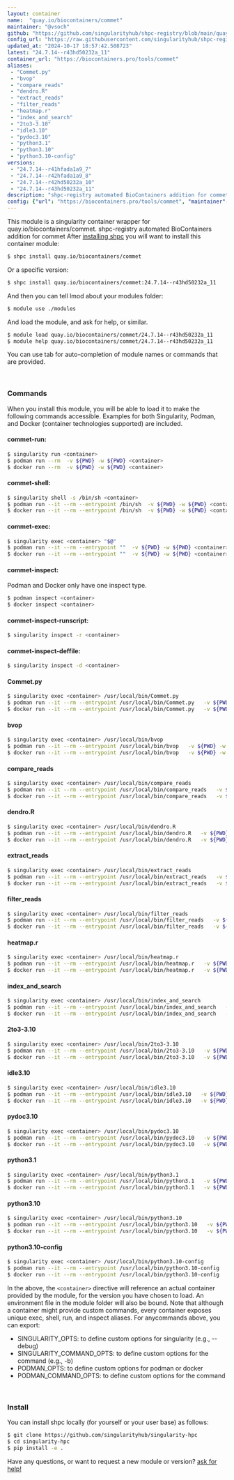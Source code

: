 ```yaml
---
layout: container
name:  "quay.io/biocontainers/commet"
maintainer: "@vsoch"
github: "https://github.com/singularityhub/shpc-registry/blob/main/quay.io/biocontainers/commet/container.yaml"
config_url: "https://raw.githubusercontent.com/singularityhub/shpc-registry/main/quay.io/biocontainers/commet/container.yaml"
updated_at: "2024-10-17 18:57:42.508723"
latest: "24.7.14--r43hd50232a_11"
container_url: "https://biocontainers.pro/tools/commet"
aliases:
 - "Commet.py"
 - "bvop"
 - "compare_reads"
 - "dendro.R"
 - "extract_reads"
 - "filter_reads"
 - "heatmap.r"
 - "index_and_search"
 - "2to3-3.10"
 - "idle3.10"
 - "pydoc3.10"
 - "python3.1"
 - "python3.10"
 - "python3.10-config"
versions:
 - "24.7.14--r41hfada1a9_7"
 - "24.7.14--r42hfada1a9_8"
 - "24.7.14--r42hd50232a_10"
 - "24.7.14--r43hd50232a_11"
description: "shpc-registry automated BioContainers addition for commet"
config: {"url": "https://biocontainers.pro/tools/commet", "maintainer": "@vsoch", "description": "shpc-registry automated BioContainers addition for commet", "latest": {"24.7.14--r43hd50232a_11": "sha256:d1eb379b96269e537146b521c97b8ed8fe328f06896c7687edc6ecfe4021b52f"}, "tags": {"24.7.14--r41hfada1a9_7": "sha256:c1942271fbd8abdb58bc26d68310c1cf07e2f295678a00ef9f75b12c60052e38", "24.7.14--r42hfada1a9_8": "sha256:fb6b30e2129a1593956647efa9585607b13ec0847bfed2d0a1937e44c3f90cb7", "24.7.14--r42hd50232a_10": "sha256:63b8c510e8fd8b3e1a4fa1266f1c9c13fa5b1dd1e5ab718b560e4c683fffe14a", "24.7.14--r43hd50232a_11": "sha256:d1eb379b96269e537146b521c97b8ed8fe328f06896c7687edc6ecfe4021b52f"}, "docker": "quay.io/biocontainers/commet", "aliases": {"Commet.py": "/usr/local/bin/Commet.py", "bvop": "/usr/local/bin/bvop", "compare_reads": "/usr/local/bin/compare_reads", "dendro.R": "/usr/local/bin/dendro.R", "extract_reads": "/usr/local/bin/extract_reads", "filter_reads": "/usr/local/bin/filter_reads", "heatmap.r": "/usr/local/bin/heatmap.r", "index_and_search": "/usr/local/bin/index_and_search", "2to3-3.10": "/usr/local/bin/2to3-3.10", "idle3.10": "/usr/local/bin/idle3.10", "pydoc3.10": "/usr/local/bin/pydoc3.10", "python3.1": "/usr/local/bin/python3.1", "python3.10": "/usr/local/bin/python3.10", "python3.10-config": "/usr/local/bin/python3.10-config"}}
---
```


This module is a singularity container wrapper for quay.io/biocontainers/commet.
shpc-registry automated BioContainers addition for commet
After [installing shpc](#install) you will want to install this container module:


```bash
$ shpc install quay.io/biocontainers/commet
```

Or a specific version:

```bash
$ shpc install quay.io/biocontainers/commet:24.7.14--r43hd50232a_11
```

And then you can tell lmod about your modules folder:

```bash
$ module use ./modules
```

And load the module, and ask for help, or similar.

```bash
$ module load quay.io/biocontainers/commet/24.7.14--r43hd50232a_11
$ module help quay.io/biocontainers/commet/24.7.14--r43hd50232a_11
```

You can use tab for auto-completion of module names or commands that are provided.

<br>

### Commands

When you install this module, you will be able to load it to make the following commands accessible.
Examples for both Singularity, Podman, and Docker (container technologies supported) are included.

#### commet-run:

```bash
$ singularity run <container>
$ podman run --rm  -v ${PWD} -w ${PWD} <container>
$ docker run --rm  -v ${PWD} -w ${PWD} <container>
```

#### commet-shell:

```bash
$ singularity shell -s /bin/sh <container>
$ podman run --it --rm --entrypoint /bin/sh  -v ${PWD} -w ${PWD} <container>
$ docker run --it --rm --entrypoint /bin/sh  -v ${PWD} -w ${PWD} <container>
```

#### commet-exec:

```bash
$ singularity exec <container> "$@"
$ podman run --it --rm --entrypoint ""  -v ${PWD} -w ${PWD} <container> "$@"
$ docker run --it --rm --entrypoint ""  -v ${PWD} -w ${PWD} <container> "$@"
```

#### commet-inspect:

Podman and Docker only have one inspect type.

```bash
$ podman inspect <container>
$ docker inspect <container>
```

#### commet-inspect-runscript:

```bash
$ singularity inspect -r <container>
```

#### commet-inspect-deffile:

```bash
$ singularity inspect -d <container>
```


#### Commet.py

```bash
$ singularity exec <container> /usr/local/bin/Commet.py
$ podman run --it --rm --entrypoint /usr/local/bin/Commet.py   -v ${PWD} -w ${PWD} <container> -c " $@"
$ docker run --it --rm --entrypoint /usr/local/bin/Commet.py   -v ${PWD} -w ${PWD} <container> -c " $@"
```


#### bvop

```bash
$ singularity exec <container> /usr/local/bin/bvop
$ podman run --it --rm --entrypoint /usr/local/bin/bvop   -v ${PWD} -w ${PWD} <container> -c " $@"
$ docker run --it --rm --entrypoint /usr/local/bin/bvop   -v ${PWD} -w ${PWD} <container> -c " $@"
```


#### compare_reads

```bash
$ singularity exec <container> /usr/local/bin/compare_reads
$ podman run --it --rm --entrypoint /usr/local/bin/compare_reads   -v ${PWD} -w ${PWD} <container> -c " $@"
$ docker run --it --rm --entrypoint /usr/local/bin/compare_reads   -v ${PWD} -w ${PWD} <container> -c " $@"
```


#### dendro.R

```bash
$ singularity exec <container> /usr/local/bin/dendro.R
$ podman run --it --rm --entrypoint /usr/local/bin/dendro.R   -v ${PWD} -w ${PWD} <container> -c " $@"
$ docker run --it --rm --entrypoint /usr/local/bin/dendro.R   -v ${PWD} -w ${PWD} <container> -c " $@"
```


#### extract_reads

```bash
$ singularity exec <container> /usr/local/bin/extract_reads
$ podman run --it --rm --entrypoint /usr/local/bin/extract_reads   -v ${PWD} -w ${PWD} <container> -c " $@"
$ docker run --it --rm --entrypoint /usr/local/bin/extract_reads   -v ${PWD} -w ${PWD} <container> -c " $@"
```


#### filter_reads

```bash
$ singularity exec <container> /usr/local/bin/filter_reads
$ podman run --it --rm --entrypoint /usr/local/bin/filter_reads   -v ${PWD} -w ${PWD} <container> -c " $@"
$ docker run --it --rm --entrypoint /usr/local/bin/filter_reads   -v ${PWD} -w ${PWD} <container> -c " $@"
```


#### heatmap.r

```bash
$ singularity exec <container> /usr/local/bin/heatmap.r
$ podman run --it --rm --entrypoint /usr/local/bin/heatmap.r   -v ${PWD} -w ${PWD} <container> -c " $@"
$ docker run --it --rm --entrypoint /usr/local/bin/heatmap.r   -v ${PWD} -w ${PWD} <container> -c " $@"
```


#### index_and_search

```bash
$ singularity exec <container> /usr/local/bin/index_and_search
$ podman run --it --rm --entrypoint /usr/local/bin/index_and_search   -v ${PWD} -w ${PWD} <container> -c " $@"
$ docker run --it --rm --entrypoint /usr/local/bin/index_and_search   -v ${PWD} -w ${PWD} <container> -c " $@"
```


#### 2to3-3.10

```bash
$ singularity exec <container> /usr/local/bin/2to3-3.10
$ podman run --it --rm --entrypoint /usr/local/bin/2to3-3.10   -v ${PWD} -w ${PWD} <container> -c " $@"
$ docker run --it --rm --entrypoint /usr/local/bin/2to3-3.10   -v ${PWD} -w ${PWD} <container> -c " $@"
```


#### idle3.10

```bash
$ singularity exec <container> /usr/local/bin/idle3.10
$ podman run --it --rm --entrypoint /usr/local/bin/idle3.10   -v ${PWD} -w ${PWD} <container> -c " $@"
$ docker run --it --rm --entrypoint /usr/local/bin/idle3.10   -v ${PWD} -w ${PWD} <container> -c " $@"
```


#### pydoc3.10

```bash
$ singularity exec <container> /usr/local/bin/pydoc3.10
$ podman run --it --rm --entrypoint /usr/local/bin/pydoc3.10   -v ${PWD} -w ${PWD} <container> -c " $@"
$ docker run --it --rm --entrypoint /usr/local/bin/pydoc3.10   -v ${PWD} -w ${PWD} <container> -c " $@"
```


#### python3.1

```bash
$ singularity exec <container> /usr/local/bin/python3.1
$ podman run --it --rm --entrypoint /usr/local/bin/python3.1   -v ${PWD} -w ${PWD} <container> -c " $@"
$ docker run --it --rm --entrypoint /usr/local/bin/python3.1   -v ${PWD} -w ${PWD} <container> -c " $@"
```


#### python3.10

```bash
$ singularity exec <container> /usr/local/bin/python3.10
$ podman run --it --rm --entrypoint /usr/local/bin/python3.10   -v ${PWD} -w ${PWD} <container> -c " $@"
$ docker run --it --rm --entrypoint /usr/local/bin/python3.10   -v ${PWD} -w ${PWD} <container> -c " $@"
```


#### python3.10-config

```bash
$ singularity exec <container> /usr/local/bin/python3.10-config
$ podman run --it --rm --entrypoint /usr/local/bin/python3.10-config   -v ${PWD} -w ${PWD} <container> -c " $@"
$ docker run --it --rm --entrypoint /usr/local/bin/python3.10-config   -v ${PWD} -w ${PWD} <container> -c " $@"
```



In the above, the `<container>` directive will reference an actual container provided
by the module, for the version you have chosen to load. An environment file in the
module folder will also be bound. Note that although a container
might provide custom commands, every container exposes unique exec, shell, run, and
inspect aliases. For anycommands above, you can export:

 - SINGULARITY_OPTS: to define custom options for singularity (e.g., --debug)
 - SINGULARITY_COMMAND_OPTS: to define custom options for the command (e.g., -b)
 - PODMAN_OPTS: to define custom options for podman or docker
 - PODMAN_COMMAND_OPTS: to define custom options for the command

<br>

### Install

You can install shpc locally (for yourself or your user base) as follows:

```bash
$ git clone https://github.com/singularityhub/singularity-hpc
$ cd singularity-hpc
$ pip install -e .
```

Have any questions, or want to request a new module or version? [ask for help!](https://github.com/singularityhub/singularity-hpc/issues)